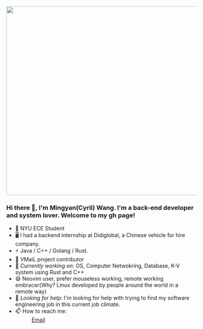 <img src="https://raw.githubusercontent.com/cyrilwongmy/ImgRepo/master/img/20210622204355.png" width="975" height="500"/>
 
### Hi there 👋, I'm Mingyan(Cyril) Wang. I'm a back-end developer and system lover. Welcome to my gh page! <br>
 
- 🍻 NYU ECE Student
- 🖥 I had a backend internship at Didiglobal, a Chinese vehicle for hire company.
- ⚡  Java / C++ / Golang / Rust.
- 📒 VMaiL project contributor
- 🔭 *Currently working on*:  OS, Computer Netwokring, Database, K-V system using Rust and C++
- 😄 Neovim user, prefer mouseless working, remote working embracer(Why? Linux developed by people around the world in a remote way)
- 🤔 *Looking for help*: I'm looking for help with trying to find my software engineering job in this current job climate.<br>
- 📫 How to reach me: <br>
&nbsp;&nbsp;&nbsp;&nbsp;&nbsp;&nbsp;&nbsp;&nbsp;&nbsp;&nbsp; [Email](scymw2@nottingham.edu.cn)

 
 
<!--

Resume:  [Christina Kopecky Resume](https://resume.christinakopecky.com) (PDF download)

**ckopecky/ckopecky** is a ✨ _special_ ✨ repository because its `README.md` (this file) appears on your GitHub profile.
 
Here are some ideas to get you started:
 
- 🔭 I'm currently working on ...
- 🌱 I'm currently learning ...
- 👯 I'm looking to collaborate on ...
- 🤔 I'm looking for help with ...
- 💬 Ask me about ...
- 📫 How to reach me: ...
- 😄 Pronouns: ...
- ⚡ Fun fact: ...
-->


<!--
**cyrilwongmy/cyrilwongmy** is a ✨ _special_ ✨ repository because its `README.md` (this file) appears on your GitHub profile.

Here are some ideas to get you started:

- 🔭 I’m currently working on ...
- 🌱 I’m currently learning ...
- 👯 I’m looking to collaborate on ...
- 🤔 I’m looking for help with ...
- 💬 Ask me about ...
- 📫 How to reach me: ...
- 😄 Pronouns: ...
- ⚡ Fun fact: ...
-->
